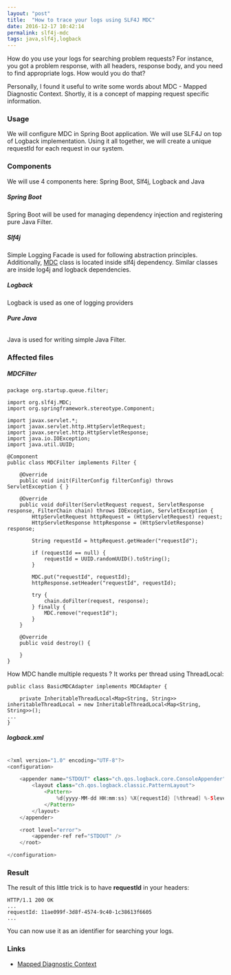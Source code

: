 ```yaml
---
layout: "post"
title:  "How to trace your logs using SLF4J MDC"
date: 2016-12-17 10:42:14
permalink: slf4j-mdc
tags: java,slf4j,logback
---
```



How do you use your logs for searching problem requests? 
For instance, you got a problem response, with all headers, response body, and you need to find appropriate logs.  How would you do that?

Personally, I found it useful to write some words about MDC - Mapped Diagnostic Context. Shortly, it is a concept of mapping request specific information. 

### <a href="#usage" name="usage"><i class="fa fa-link anchor" aria-hidden="true"></i></a> Usage

We will configure MDC in Spring Boot application. We will use SLF4J on top of Logback implementation. Using it all together, we will create a unique requestId for each request in our system.

### <a href="#components" name="components"><i class="fa fa-link anchor" aria-hidden="true"></i></a> Components

We will use 4 components here: Spring Boot, Slf4j, Logback and Java

##### **Spring Boot**

Spring Boot will be used for managing dependency injection and registering pure Java Filter.

##### **Slf4j**

Simple Logging Facade is used for following abstraction principles. Additionally, [MDC](http://www.slf4j.org/api/org/slf4j/MDC.html) class is located inside slf4j dependency. Similar classes are inside log4j and logback dependencies.

##### **Logback** 

Logback is used as one of logging providers

###### **Pure Java** 

Java is used for writing simple Java Filter.

### <a href="#affectedfiles" name="affectedfiles"><i class="fa fa-link anchor" aria-hidden="true"></i></a> Affected files

#####  **MDCFilter**

```
package org.startup.queue.filter;

import org.slf4j.MDC;
import org.springframework.stereotype.Component;

import javax.servlet.*;
import javax.servlet.http.HttpServletRequest;
import javax.servlet.http.HttpServletResponse;
import java.io.IOException;
import java.util.UUID;

@Component
public class MDCFilter implements Filter {

    @Override
    public void init(FilterConfig filterConfig) throws ServletException { }

    @Override
    public void doFilter(ServletRequest request, ServletResponse response, FilterChain chain) throws IOException, ServletException {
        HttpServletRequest httpRequest = (HttpServletRequest) request;
        HttpServletResponse httpResponse = (HttpServletResponse) response;

        String requestId = httpRequest.getHeader("requestId");

        if (requestId == null) {
            requestId = UUID.randomUUID().toString();
        }

        MDC.put("requestId", requestId);
        httpResponse.setHeader("requestId", requestId);

        try {
            chain.doFilter(request, response);
        } finally {
            MDC.remove("requestId");
        }
    }

    @Override
    public void destroy() {

    }
}
```

How MDC handle multiple requests ?
It works per thread using ThreadLocal:
```
public class BasicMDCAdapter implements MDCAdapter {

    private InheritableThreadLocal<Map<String, String>> inheritableThreadLocal = new InheritableThreadLocal<Map<String, String>>();
...
}
```

##### **logback.xml**

```java

<?xml version="1.0" encoding="UTF-8"?>
<configuration>

    <appender name="STDOUT" class="ch.qos.logback.core.ConsoleAppender">
        <layout class="ch.qos.logback.classic.PatternLayout">
            <Pattern>
                %d{yyyy-MM-dd HH:mm:ss} %X{requestId} [%thread] %-5level %logger{36} - %msg%n
            </Pattern>
        </layout>
    </appender>

    <root level="error">
        <appender-ref ref="STDOUT" />
    </root>

</configuration>
```


### <a href="#result" name="result"><i class="fa fa-link anchor" aria-hidden="true"></i></a> Result

The result of this little trick is to have **requestId** in your headers:

```
HTTP/1.1 200 OK
...
requestId: 11ae099f-3d8f-4574-9c40-1c38613f6605
...
```

You can now use it as an identifier for searching your logs.


### <a href="#links" name="links"><i class="fa fa-link anchor" aria-hidden="true"></i></a> Links

* [Mapped Diagnostic Context](http://logback.qos.ch/manual/mdc.html)